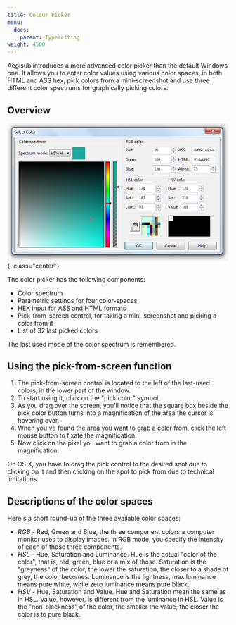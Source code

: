 ```yaml
---
title: Colour Picker
menu:
  docs:
    parent: Typesetting
weight: 4500
---
```


Aegisub introduces a more advanced color picker than the default Windows one. It allows you to enter color values using various color spaces, in both HTML and ASS hex, pick colors from a mini-screenshot and use three different color spectrums for graphically picking colors.


## Overview ##


![Colour_picker](/img/3.2/Colour_picker.png){: class="center"}

The color picker has the following components:

* Color spectrum
* Parametric settings for four color-spaces
* HEX input for ASS and HTML formats
* Pick-from-screen control, for taking a mini-screenshot and picking a color from it
* List of 32 last picked colors

The last used mode of the color spectrum is remembered.


## Using the pick-from-screen function ##


1. The pick-from-screen control is located to the left of the last-used colors, in the lower part of the window.
1. To start using it, click on the "pick color" symbol.
1. As you drag over the screen, you'll notice that the square box beside the pick color button turns into a magnification of the area the cursor is hovering over.
1. When you've found the area you want to grab a color from, click the left mouse button to fixate the magnification.
1. Now click on the pixel you want to grab a color from in the magnification.

On OS X, you have to drag the pick control to the desired spot due to clicking on it and then clicking on the spot to pick from due to technical limitations.


## Descriptions of the color spaces ##

Here's a short round-up of the three available color spaces:

* _RGB_ - Red, Green and Blue, the three component colors a computer monitor uses to display images. In RGB mode, you specify the intensity of each of those three components.
* _HSL_ - Hue, Saturation and Luminance. Hue is the actual "color of the color", that is, red, green, blue or a mix of those. Saturation is the "greyness" of the color, the lower the saturation, the closer to a shade of grey, the color becomes. Luminance is the lightness, max luminance means pure white, while zero luminance means pure black.
* _HSV_ - Hue, Saturation and Value. Hue and Saturation mean the same as in HSL. Value, however, is different from the luminance in HSL. Value is the "non-blackness" of the color, the smaller the value, the closer the color is to pure black.

